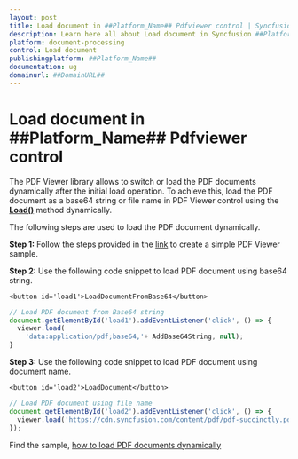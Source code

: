 ```yaml
---
layout: post
title: Load document in ##Platform_Name## Pdfviewer control | Syncfusion
description: Learn here all about Load document in Syncfusion ##Platform_Name## Pdfviewer control of Syncfusion Essential JS 2 and more.
platform: document-processing
control: Load document
publishingplatform: ##Platform_Name##
documentation: ug
domainurl: ##DomainURL##
---
```


# Load document in ##Platform_Name## Pdfviewer control

The PDF Viewer library allows to switch or load the PDF documents dynamically after the initial load operation. To achieve this, load the PDF document as a base64 string or file name in PDF Viewer control using the [**Load()**](https://ej2.syncfusion.com/documentation/api/pdfviewer/#load) method dynamically.

The following steps are used to load the PDF document dynamically.

**Step 1:** Follow the steps provided in the [link](https://help.syncfusion.com/document-processing/pdf/pdf-viewer/javascript-es5/getting-started/) to create a simple PDF Viewer sample.

**Step 2:** Use the following code snippet to load PDF document using base64 string.

```
<button id='load1'>LoadDocumentFromBase64</button>
```

```ts
// Load PDF document from Base64 string
document.getElementById('load1').addEventListener('click', () => {
  viewer.load(
    'data:application/pdf;base64,'+ AddBase64String, null);
}
```

**Step 3:** Use the following code snippet to load PDF document using document name.

```
<button id='load2'>LoadDocument</button>
```

```ts
// Load PDF document using file name
document.getElementById('load2').addEventListener('click', () => {
  viewer.load('https://cdn.syncfusion.com/content/pdf/pdf-succinctly.pdf', null);
});

```

Find the sample, [how to load PDF documents dynamically](https://stackblitz.com/edit/1tkfra-a8yca8?devtoolsheight=33&file=index.ts)